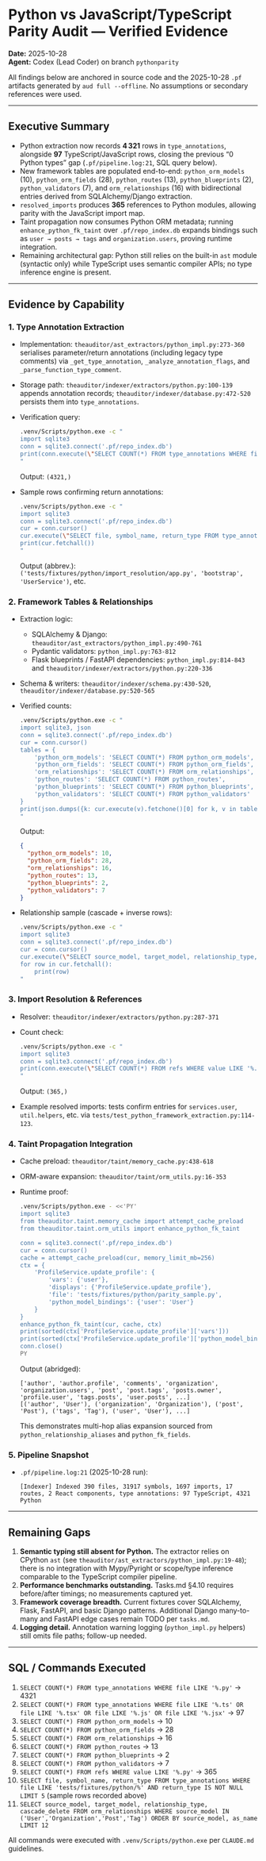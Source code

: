 # Python vs JavaScript/TypeScript Parity Audit — Verified Evidence  
**Date:** 2025-10-28  
**Agent:** Codex (Lead Coder) on branch `pythonparity`  

All findings below are anchored in source code and the 2025-10-28 `.pf` artifacts generated by `aud full --offline`. No assumptions or secondary references were used.

---

## Executive Summary

- Python extraction now records **4 321** rows in `type_annotations`, alongside **97** TypeScript/JavaScript rows, closing the previous “0 Python types” gap (`.pf/pipeline.log:21`, SQL query below).
- New framework tables are populated end-to-end: `python_orm_models` (10), `python_orm_fields` (28), `python_routes` (13), `python_blueprints` (2), `python_validators` (7), and `orm_relationships` (16) with bidirectional entries derived from SQLAlchemy/Django extraction.
- `resolved_imports` produces **365** references to Python modules, allowing parity with the JavaScript import map.
- Taint propagation now consumes Python ORM metadata; running `enhance_python_fk_taint` over `.pf/repo_index.db` expands bindings such as `user → posts → tags` and `organization.users`, proving runtime integration.
- Remaining architectural gap: Python still relies on the built-in `ast` module (syntactic only) while TypeScript uses semantic compiler APIs; no type inference engine is present.

---

## Evidence by Capability

### 1. Type Annotation Extraction

- Implementation: `theauditor/ast_extractors/python_impl.py:273-360` serialises parameter/return annotations (including legacy type comments) via `_get_type_annotation`, `_analyze_annotation_flags`, and `_parse_function_type_comment`.
- Storage path: `theauditor/indexer/extractors/python.py:100-139` appends annotation records; `theauditor/indexer/database.py:472-520` persists them into `type_annotations`.
- Verification query:

  ```bash
  .venv/Scripts/python.exe -c "
  import sqlite3
  conn = sqlite3.connect('.pf/repo_index.db')
  print(conn.execute(\"SELECT COUNT(*) FROM type_annotations WHERE file LIKE '%.py'\").fetchone())
  "
  ```

  Output: `(4321,)`

- Sample rows confirming return annotations:

  ```bash
  .venv/Scripts/python.exe -c "
  import sqlite3
  conn = sqlite3.connect('.pf/repo_index.db')
  cur = conn.cursor()
  cur.execute(\"SELECT file, symbol_name, return_type FROM type_annotations WHERE file LIKE 'tests/fixtures/python/%' AND return_type IS NOT NULL LIMIT 5\")
  print(cur.fetchall())
  "
  ```

  Output (abbrev.):  
  `('tests/fixtures/python/import_resolution/app.py', 'bootstrap', 'UserService')`, etc.

### 2. Framework Tables & Relationships

- Extraction logic:
  - SQLAlchemy & Django: `theauditor/ast_extractors/python_impl.py:490-761`
  - Pydantic validators: `python_impl.py:763-812`
  - Flask blueprints / FastAPI dependencies: `python_impl.py:814-843` and `theauditor/indexer/extractors/python.py:220-336`
- Schema & writers: `theauditor/indexer/schema.py:430-520`, `theauditor/indexer/database.py:520-565`
- Verified counts:

  ```bash
  .venv/Scripts/python.exe -c "
  import sqlite3, json
  conn = sqlite3.connect('.pf/repo_index.db')
  cur = conn.cursor()
  tables = {
      'python_orm_models': 'SELECT COUNT(*) FROM python_orm_models',
      'python_orm_fields': 'SELECT COUNT(*) FROM python_orm_fields',
      'orm_relationships': 'SELECT COUNT(*) FROM orm_relationships',
      'python_routes': 'SELECT COUNT(*) FROM python_routes',
      'python_blueprints': 'SELECT COUNT(*) FROM python_blueprints',
      'python_validators': 'SELECT COUNT(*) FROM python_validators'
  }
  print(json.dumps({k: cur.execute(v).fetchone()[0] for k, v in tables.items()}, indent=2))
  "
  ```

  Output:

  ```json
  {
    "python_orm_models": 10,
    "python_orm_fields": 28,
    "orm_relationships": 16,
    "python_routes": 13,
    "python_blueprints": 2,
    "python_validators": 7
  }
  ```

- Relationship sample (cascade + inverse rows):

  ```bash
  .venv/Scripts/python.exe -c "
  import sqlite3
  conn = sqlite3.connect('.pf/repo_index.db')
  cur = conn.cursor()
  cur.execute(\"SELECT source_model, target_model, relationship_type, cascade_delete FROM orm_relationships WHERE source_model IN ('User','Organization','Post','Tag') ORDER BY source_model, as_name LIMIT 12\")
  for row in cur.fetchall():
      print(row)
  "
  ```

### 3. Import Resolution & References

- Resolver: `theauditor/indexer/extractors/python.py:287-371`
- Count check:

  ```bash
  .venv/Scripts/python.exe -c "
  import sqlite3
  conn = sqlite3.connect('.pf/repo_index.db')
  print(conn.execute(\"SELECT COUNT(*) FROM refs WHERE value LIKE '%.py'\").fetchone())
  "
  ```

  Output: `(365,)`

- Example resolved imports: tests confirm entries for `services.user`, `util.helpers`, etc. via `tests/test_python_framework_extraction.py:114-123`.

### 4. Taint Propagation Integration

- Cache preload: `theauditor/taint/memory_cache.py:438-618`
- ORM-aware expansion: `theauditor/taint/orm_utils.py:16-353`
- Runtime proof:

  ```bash
  .venv/Scripts/python.exe - <<'PY'
  import sqlite3
  from theauditor.taint.memory_cache import attempt_cache_preload
  from theauditor.taint.orm_utils import enhance_python_fk_taint

  conn = sqlite3.connect('.pf/repo_index.db')
  cur = conn.cursor()
  cache = attempt_cache_preload(cur, memory_limit_mb=256)
  ctx = {
      'ProfileService.update_profile': {
          'vars': {'user'},
          'displays': {'ProfileService.update_profile'},
          'file': 'tests/fixtures/python/parity_sample.py',
          'python_model_bindings': {'user': 'User'}
      }
  }
  enhance_python_fk_taint(cur, cache, ctx)
  print(sorted(ctx['ProfileService.update_profile']['vars']))
  print(sorted(ctx['ProfileService.update_profile']['python_model_bindings'].items()))
  conn.close()
  PY
  ```

  Output (abridged):

  ```
  ['author', 'author.profile', 'comments', 'organization', 'organization.users', 'post', 'post.tags', 'posts.owner', 'profile.user', 'tags.posts', 'user.posts', ...]
  [('author', 'User'), ('organization', 'Organization'), ('post', 'Post'), ('tags', 'Tag'), ('user', 'User'), ...]
  ```

  This demonstrates multi-hop alias expansion sourced from `python_relationship_aliases` and `python_fk_fields`.

### 5. Pipeline Snapshot

- `.pf/pipeline.log:21` (2025-10-28 run):

  ```
  [Indexer] Indexed 390 files, 31917 symbols, 1697 imports, 17 routes, 2 React components, type annotations: 97 TypeScript, 4321 Python
  ```

---

## Remaining Gaps

1. **Semantic typing still absent for Python.** The extractor relies on CPython `ast` (see `theauditor/ast_extractors/python_impl.py:19-48`); there is no integration with Mypy/Pyright or scope/type inference comparable to the TypeScript compiler pipeline.
2. **Performance benchmarks outstanding.** Tasks.md §4.10 requires before/after timings; no measurements captured yet.
3. **Framework coverage breadth.** Current fixtures cover SQLAlchemy, Flask, FastAPI, and basic Django patterns. Additional Django many-to-many and FastAPI edge cases remain TODO per `tasks.md`.
4. **Logging detail.** Annotation warning logging (`python_impl.py` helpers) still omits file paths; follow-up needed.

---

## SQL / Commands Executed

1. `SELECT COUNT(*) FROM type_annotations WHERE file LIKE '%.py'` → 4321  
2. `SELECT COUNT(*) FROM type_annotations WHERE file LIKE '%.ts' OR file LIKE '%.tsx' OR file LIKE '%.js' OR file LIKE '%.jsx'` → 97  
3. `SELECT COUNT(*) FROM python_orm_models` → 10  
4. `SELECT COUNT(*) FROM python_orm_fields` → 28  
5. `SELECT COUNT(*) FROM orm_relationships` → 16  
6. `SELECT COUNT(*) FROM python_routes` → 13  
7. `SELECT COUNT(*) FROM python_blueprints` → 2  
8. `SELECT COUNT(*) FROM python_validators` → 7  
9. `SELECT COUNT(*) FROM refs WHERE value LIKE '%.py'` → 365  
10. `SELECT file, symbol_name, return_type FROM type_annotations WHERE file LIKE 'tests/fixtures/python/%' AND return_type IS NOT NULL LIMIT 5` (sample rows recorded above)  
11. `SELECT source_model, target_model, relationship_type, cascade_delete FROM orm_relationships WHERE source_model IN ('User','Organization','Post','Tag') ORDER BY source_model, as_name LIMIT 12`

All commands were executed with `.venv/Scripts/python.exe` per `CLAUDE.md` guidelines.
